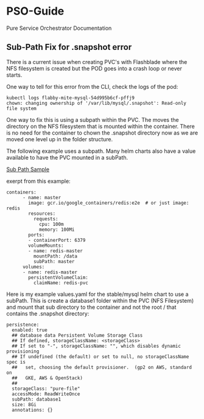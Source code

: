 # PSO-Guide

Pure Service Orchestrator Documentation

## Sub-Path Fix for .snapshot error
There is a current issue when creating PVC's with Flashblade where the NFS filesystem is created but the POD goes into a crash loop or never starts.

One way to tell for this error from the CLI, check the logs of the pod:

```
kubectl logs flabby-mite-mysql-54d995b6cf-pffj9
chown: changing ownership of '/var/lib/mysql/.snapshot': Read-only file system
```

One way to fix this is using a subpath within the PVC. The moves the directory on the NFS filesystem that is mounted within the container. There is no need for the container to chown the .snapshot directory now as we are moved one level up in the folder structure.

The following example uses a subpath. Many helm charts also have a value available to have the PVC mounted in a subPath.

[Sub Path Sample](/sub-path/sub-path.md)

exerpt from this example:
```
containers:
      - name: master
        image: gcr.io/google_containers/redis:e2e  # or just image: redis
        resources:
          requests:
            cpu: 100m
            memory: 100Mi
        ports:
        - containerPort: 6379
        volumeMounts:
        - name: redis-master
          mountPath: /data
          subPath: master
      volumes:
      - name: redis-master
        persistentVolumeClaim:
          claimName: redis-pvc
```

Here is my example values.yaml for the stable/mysql helm chart to use a subPath. This is create a database1 folder within the PVC (NFS Filesystem) and mount that sub directory to the container and not the root / that contains the .snapshot directory:

```
persistence:
  enabled: true
  ## database data Persistent Volume Storage Class
  ## If defined, storageClassName: <storageClass>
  ## If set to "-", storageClassName: "", which disables dynamic provisioning
  ## If undefined (the default) or set to null, no storageClassName spec is
  ##   set, choosing the default provisioner.  (gp2 on AWS, standard on
  ##   GKE, AWS & OpenStack)
  ##
  storageClass: "pure-file"
  accessMode: ReadWriteOnce
  subPath: database1
  size: 8Gi
  annotations: {}
  ```
